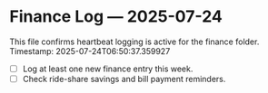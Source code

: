 # Finance Log — 2025-07-24

This file confirms heartbeat logging is active for the finance folder.
Timestamp: 2025-07-24T06:50:37.359927

- [ ] Log at least one new finance entry this week.
- [ ] Check ride-share savings and bill payment reminders.

